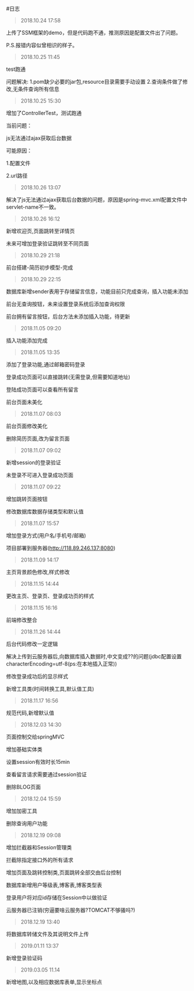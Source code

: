 #日志

>2018.10.24 17:58

上传了SSM框架的demo，但是代码跑不通，推测原因是配置文件出了问题。

P.S.报错内容似曾相识的样子。

>2018.10.25 11:45

test跑通

问题解决:
1.pom缺少必要的jar包,resource目录需要手动设置
2.查询条件做了修改,无条件查询所有信息

>2018.10.25 15:30

增加了ControllerTest，测试跑通

当前问题：

js无法通过ajax获取后台数据

可能原因：

1.配置文件

2.url路径

>2018.10.26 13:07

解决了js无法通过ajax获取后台数据的问题，原因是spring-mvc.xml配置文件中servlet-name不一致。

>2018.10.26 16:12

新增欢迎页,页面跳转至详情页

未来可增加登录验证跳转至不同页面

>2018.10.29 21:18

前台搭建-简历初步模型-完成

>2018.10.29 22:15

数据库新增sender表用于存储留言信息，功能目前只完成查询，插入功能未添加

前台无查询按钮，未来设置登录系统后添加查询权限

前台拥有留言按钮，后台方法未添加插入功能，待更新

>2018.11.05 09:20

插入功能添加完成

>2018.11.05 13:35

添加了登录功能,通过邮箱密码登录

登录成功页面可以直接跳转(无需登录,但需要知道地址)

登陆成功页面可以查看所有留言

前台页面未美化

>2018.11.07 08:03

前台页面修改美化

删除简历页面,改为留言页面

>2018.11.07 09:02

新增session的登录验证

未登录不可进入登录成功页面

>2018.11.07 09:22

增加跳转页面按钮

修改数据库数据存储类型和默认值

>2018.11.07 15:57

增加登录方式(用户名/手机号/邮箱)

项目部署到服务器(http://118.89.246.137:8080)

>2018.11.09 14:17

主页背景颜色修改,样式修改

>2018.11.15 14:44

更改主页、登录页、登录成功页的样式

>2018.11.15 16:16

前端修改整合

>2018.11.26 14:44

后台代码修改一定逻辑

解决上传到云服务器后,向数据库插入数据时,中文变成??的问题(jdbc配置设置characterEncoding=utf-8(ps:在本地插入正常))

修改登录成功后的显示样式

新增工具类(时间转换工具,默认值工具)

>2018.11.17 16:56

规范代码,新增默认值

>2018.12.03 14:30

页面控制交给springMVC

增加基础实体类

设置session有效时长15min

查看留言请求需要通过session验证

删除BLOG页面

>2018.12.04 15:59

增加加密工具

删除查询用户功能

>2018.12.19 09:08

增加拦截器和Session管理类

拦截除指定接口外的所有请求

增加页面及跳转控制类,页面跳转全部交由后台控制

数据库新增用户等级表,博客表,博客类型表

登录用户将对应id存储在Session中以做验证

云服务器已注销(穷逼要啥云服务器?TOMCAT不够骚吗?)

>2018.12.19 13:40

将数据库转储文件及其说明文件上传

>2019.01.11 13:37

新增登录验证码

>2019.03.05 11.14

新增地图,以及相应数据库表单,显示坐标点